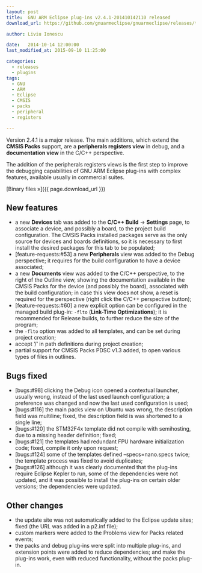 ```yaml
---
layout: post
title:  GNU ARM Eclipse plug-ins v2.4.1-201410142110 released
download_url: https://github.com/gnuarmeclipse/gnuarmeclipse/releases/tag/v2.4.1-201410142110

author: Liviu Ionescu

date:   2014-10-14 12:00:00
last_modified_at: 2015-09-10 11:25:00

categories:
  - releases
  - plugins
tags:
  - GNU 
  - ARM
  - Eclipse
  - CMSIS
  - packs
  - peripheral
  - registers

---
```


Version 2.4.1 is a major release. The main additions, which extend the **CMSIS Packs** support, are a **peripherals registers view** in debug, and a **documentation view** in the C/C++ perspective.

The addition of the peripherals registers views is the first step to improve the debugging capabilities of GNU ARM Eclipse plug-ins with complex features, available usually in commercial suites.

[Binary files »]({{ page.download_url }})

## New features

* a new **Devices** tab was added to the **C/C++ Build** → **Settings** page, to associate a device, and possibly a board, to the project build configuration. The CMSIS Packs installed packages serve as the only source for devices and boards definitions, so it is necessary to first install the desired packages for this tab to be populated;
* [feature-requests:#53] a new **Peripherals** view was added to the Debug perspective; it requires for the build configuration to have a device associated;
* a new **Documents** view was added to the C/C++ perspective, to the right of the Outline view, showing the documentation available in the CMSIS Packs for the device (and possibly the board), associated with the build configuration; in case this view does not show, a reset is required for the perspective (right click the C/C++ perspective button);
* [feature-requests:#60] a new explicit option can be configured in the managed build plug-in: `-flto` (**Link-Time Optimizations**); it is recommended for Release builds, to further reduce the size of the program;
* the `-flto` option was added to all templates, and can be set during project creation;
* accept ‘/‘ in path definitions during project creation;
* partial support for CMSIS Packs PDSC v1.3 added, to open various types of files in outlines.

## Bugs fixed

* [bugs:#98] clicking the Debug icon opened a contextual launcher, usually wrong, instead of the last used launch configuration; a preference was changed and now the last used configuration is used;
* [bugs:#116] the main packs view on Ubuntu was wrong, the description field was multiline; fixed, the description field is was shortened to a single line;
* [bugs:#120] the STM32F4x template did not compile with semihosting, due to a missing header definition; fixed;
* [bugs:#121] the templates had redundant FPU hardware initialization code; fixed, compile it only upon request;
* [bugs:#124] some of the templates defined –specs=nano.specs twice; the template process was fixed to avoid duplicates;
* [bugs:#126] although it was clearly documented that the plug-ins require Eclipse Kepler to run, some of the dependencies were not updated, and it was possible to install the plug-ins on certain older versions; the dependencies were updated.

## Other changes

* the update site was not automatically added to the Eclipse update sites; fixed (the URL was added in a p2.inf file);
* custom markers were added to the Problems view for Packs related events;
* the packs and debug plug-ins were split into multiple plug-ins, and extension points were added to reduce dependencies; and make the plug-ins work, even with reduced functionality, without the packs plug-in.
